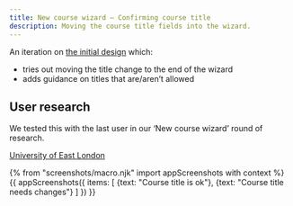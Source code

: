 ```yaml
---
title: New course wizard – Confirming course title
description: Moving the course title fields into the wizard.
---
```

An iteration on [the initial design](/publish-teacher-training-courses/new-course-2#customise-title) which:

* tries out moving the title change to the end of the wizard
* adds guidance on titles that are/aren’t allowed

## User research

We tested this with the last user in our ‘New course wizard’ round of research.

[University of East London](https://lookback.io/watch/8X5QYCPob8XmSAtbw)

{% from "screenshots/macro.njk" import appScreenshots with context %}
{{ appScreenshots({
  items: [
    {text: "Course title is ok"},
    {text: "Course title needs changes"}
  ]
}) }}
